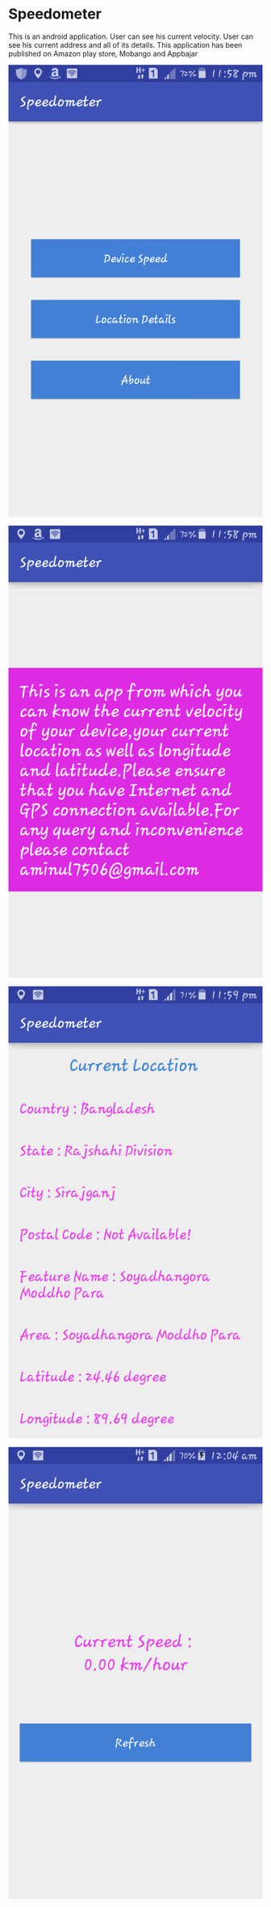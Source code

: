 # Speedometer
This is an android application.
User can see his current velocity.
User can see his current address and all of its details.
This application has been published on Amazon play store, Mobango and Appbajar

![Features](https://github.com/aminul7506/Speedometer/blob/master/Screenshot_2016-04-19-23-58-03.png?raw=true "Features")

![App Info](https://github.com/aminul7506/Speedometer/blob/master/Screenshot_2016-04-19-23-58-23.png?raw=true "App Info")

![Current Location Info](https://github.com/aminul7506/Speedometer/blob/master/Screenshot_2016-04-19-23-59-13.png?raw=true "Current Location Info")

![Current Velocity](https://github.com/aminul7506/Speedometer/blob/master/Screenshot_2016-04-20-00-04-23.png?raw=true "Current Velocity")
